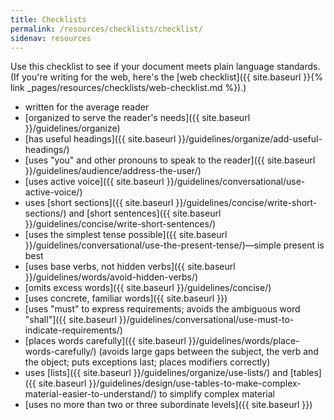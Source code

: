 ```yaml
---
title: Checklists
permalink: /resources/checklists/checklist/
sidenav: resources
---
```


Use this checklist to see if your document meets plain language standards. (If you're writing for the web, here's the [web checklist]({{ site.baseurl }}{% link _pages/resources/checklists/web-checklist.md %}).)

- written for the average reader
- [organized to serve the reader's needs]({{ site.baseurl }}/guidelines/organize)
- [has useful headings]({{ site.baseurl }}/guidelines/organize/add-useful-headings/)
- [uses "you" and other pronouns to speak to the reader]({{ site.baseurl }}/guidelines/audience/address-the-user/)
- [uses active voice]({{ site.baseurl }}/guidelines/conversational/use-active-voice/)
- uses [short sections]({{ site.baseurl }}/guidelines/concise/write-short-sections/) and [short sentences]({{ site.baseurl }}/guidelines/concise/write-short-sentences/)
- [uses the simplest tense possible]({{ site.baseurl }}/guidelines/conversational/use-the-present-tense/)—simple present is best
- [uses base verbs, not hidden verbs]({{ site.baseurl }}/guidelines/words/avoid-hidden-verbs/)
- [omits excess words]({{ site.baseurl }}/guidelines/concise/)
- [uses concrete, familiar words]({{ site.baseurl }})
- [uses "must" to express requirements; avoids the ambiguous word "shall"]({{ site.baseurl }}/guidelines/conversational/use-must-to-indicate-requirements/)
- [places words carefully]({{ site.baseurl }}/guidelines/words/place-words-carefully/) (avoids large gaps between the subject, the verb and the object; puts exceptions last; places modifiers correctly)
- uses [lists]({{ site.baseurl }}/guidelines/organize/use-lists/) and [tables]({{ site.baseurl }}/guidelines/design/use-tables-to-make-complex-material-easier-to-understand/) to simplify complex material
- [uses no more than two or three subordinate levels]({{ site.baseurl }})
